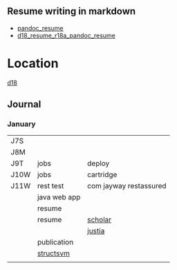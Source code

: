 
## Resume writing in markdown

* [pandoc_resume](http://mszep.github.io/pandoc_resume/)
* [d18_resume_r18a_pandoc_resume](d18/resume/r18a/pandoc_resume/)


# Location

[d18](d18)


## Journal

### January

| | | |
|-|-|-|
|J7S | | | 
|J8M | | |
|J9T | jobs | deploy |
|J10W | jobs | cartridge |  
|J11W | rest test | com jayway restassured |
|    | java web app | |
|    | resume | |
|    | resume | [scholar](https://scholar.google.com/citations?user=t4BBr0gAAAAJ&hl=en) | 
|    | | [justia](https://patents.justia.com/inventor/dwi-sianto-mansjur_ ) | 
|    | publication | | 
|    | [structsvm](http://drona.csa.iisc.ernet.in/~shirish/structsvm_sdm.html) |
|    |      | | 

